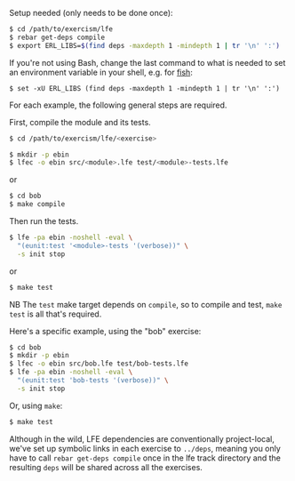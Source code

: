 Setup needed (only needs to be done once):

```bash
$ cd /path/to/exercism/lfe
$ rebar get-deps compile
$ export ERL_LIBS=$(find deps -maxdepth 1 -mindepth 1 | tr '\n' ':')
```

If you're not using Bash, change the last command to what is needed to set an
environment variable in your shell, e.g. for [fish][2]:

```fish
$ set -xU ERL_LIBS (find deps -maxdepth 1 -mindepth 1 | tr '\n' ':')
```

[2]: http://fishshell.com

For each example, the following general steps are required.

First, compile the module and its tests.

```bash
$ cd /path/to/exercism/lfe/<exercise>
```

```bash
$ mkdir -p ebin
$ lfec -o ebin src/<module>.lfe test/<module>-tests.lfe
```

or

```bash
$ cd bob
$ make compile
```

Then run the tests.

```bash
$ lfe -pa ebin -noshell -eval \
  "(eunit:test '<module>-tests '(verbose))" \
  -s init stop
```

or

```bash
$ make test
```

NB The `test` make target depends on `compile`, so to compile
and test, `make test` is all that's required.


Here's a specific example, using the "bob" exercise:

```bash
$ cd bob
$ mkdir -p ebin
$ lfec -o ebin src/bob.lfe test/bob-tests.lfe
$ lfe -pa ebin -noshell -eval \
  "(eunit:test 'bob-tests '(verbose))" \
  -s init stop
```

Or, using `make`:

```bash
$ make test
```

Although in the wild, LFE dependencies are conventionally project-local,
we've set up symbolic links in each exercise to `../deps`, meaning you only
have to call `rebar get-deps compile` once in the lfe track directory
and the resulting `deps` will be shared across all the exercises.

